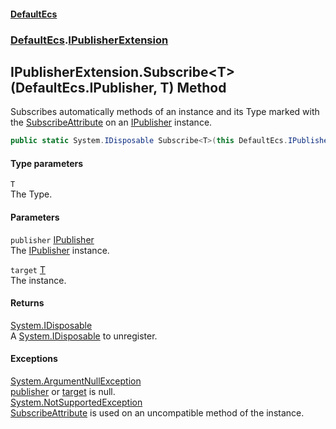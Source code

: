 #### [DefaultEcs](./index.md 'index')
### [DefaultEcs](./DefaultEcs.md 'DefaultEcs').[IPublisherExtension](./DefaultEcs-IPublisherExtension.md 'DefaultEcs.IPublisherExtension')
## IPublisherExtension.Subscribe&lt;T&gt;(DefaultEcs.IPublisher, T) Method
Subscribes automatically methods of an instance and its Type marked with the [SubscribeAttribute](./DefaultEcs-SubscribeAttribute.md 'DefaultEcs.SubscribeAttribute') on an [IPublisher](./DefaultEcs-IPublisher.md 'DefaultEcs.IPublisher') instance.  
```csharp
public static System.IDisposable Subscribe<T>(this DefaultEcs.IPublisher publisher, T target);
```
#### Type parameters
<a name='DefaultEcs-IPublisherExtension-Subscribe-T-(DefaultEcs-IPublisher_T)-T'></a>
`T`  
The Type.  
  
#### Parameters
<a name='DefaultEcs-IPublisherExtension-Subscribe-T-(DefaultEcs-IPublisher_T)-publisher'></a>
`publisher` [IPublisher](./DefaultEcs-IPublisher.md 'DefaultEcs.IPublisher')  
The [IPublisher](./DefaultEcs-IPublisher.md 'DefaultEcs.IPublisher') instance.  
  
<a name='DefaultEcs-IPublisherExtension-Subscribe-T-(DefaultEcs-IPublisher_T)-target'></a>
`target` [T](#DefaultEcs-IPublisherExtension-Subscribe-T-(DefaultEcs-IPublisher_T)-T 'DefaultEcs.IPublisherExtension.Subscribe&lt;T&gt;(DefaultEcs.IPublisher, T).T')  
The instance.  
  
#### Returns
[System.IDisposable](https://docs.microsoft.com/en-us/dotnet/api/System.IDisposable 'System.IDisposable')  
A [System.IDisposable](https://docs.microsoft.com/en-us/dotnet/api/System.IDisposable 'System.IDisposable') to unregister.  
#### Exceptions
[System.ArgumentNullException](https://docs.microsoft.com/en-us/dotnet/api/System.ArgumentNullException 'System.ArgumentNullException')  
[publisher](#DefaultEcs-IPublisherExtension-Subscribe-T-(DefaultEcs-IPublisher_T)-publisher 'DefaultEcs.IPublisherExtension.Subscribe&lt;T&gt;(DefaultEcs.IPublisher, T).publisher') or [target](#DefaultEcs-IPublisherExtension-Subscribe-T-(DefaultEcs-IPublisher_T)-target 'DefaultEcs.IPublisherExtension.Subscribe&lt;T&gt;(DefaultEcs.IPublisher, T).target') is null.  
[System.NotSupportedException](https://docs.microsoft.com/en-us/dotnet/api/System.NotSupportedException 'System.NotSupportedException')  
[SubscribeAttribute](./DefaultEcs-SubscribeAttribute.md 'DefaultEcs.SubscribeAttribute') is used on an uncompatible method of the instance.  
